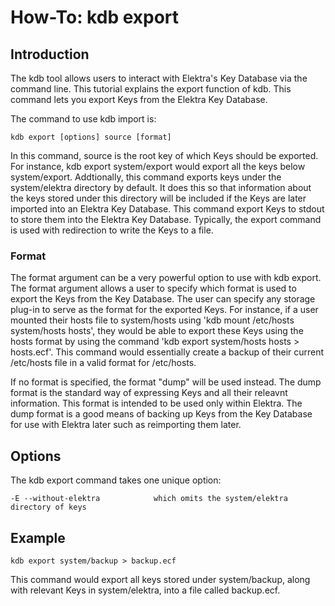 # How-To: kdb export #

## Introduction ##

The kdb tool allows users to interact with Elektra's Key Database via the command line. 
This tutorial explains the export function of kdb. This command lets you export Keys from 
the Elektra Key Database.

The command to use kdb import is:

    kdb export [options] source [format]

In this command, source is the root key of which Keys should be exported. For
instance, kdb export system/export would export all the keys below
system/export. Addtionally, this command exports keys under the system/elektra
directory by default. It does this so that information about the keys stored under
this directory will be included if the Keys are later imported into an Elektra Key 
Database. This command export Keys to stdout to store them into the Elektra
Key Database. Typically, the export command is used with redirection to write the 
Keys to a file. 

### Format ###

The format argument can be a very powerful option to use with kdb export. 
The format argument allows a user to specify which format is used to export the
Keys from the Key Database. The user can specify any storage plug-in to serve as the 
format for the exported Keys. For instance, if a user mounted their hosts file to system/hosts
using 'kdb mount /etc/hosts system/hosts hosts', they would be able to export these Keys using 
the hosts format by using the command 'kdb export system/hosts hosts > hosts.ecf'. 
This command would essentially create a backup of their current /etc/hosts file in a valid format
for /etc/hosts. 

If no format is specified, the format "dump" will be used instead. The dump format is the standard way
of expressing Keys and all their releavnt information. This format is intended to be used only within Elektra.
The dump format is a good means of backing up Keys from the Key Database for use with Elektra later 
such as reimporting them later. 

## Options ##

The kdb export command takes one unique option:

	-E --without-elektra			which omits the system/elektra directory of keys

## Example ##

	kdb export system/backup > backup.ecf

This command would export all keys stored under system/backup, along with relevant Keys in system/elektra, into a file called backup.ecf.